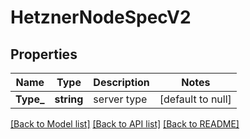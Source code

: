 # HetznerNodeSpecV2

## Properties
Name | Type | Description | Notes
------------ | ------------- | ------------- | -------------
**Type_** | **string** | server type | [default to null]

[[Back to Model list]](../README.md#documentation-for-models) [[Back to API list]](../README.md#documentation-for-api-endpoints) [[Back to README]](../README.md)


